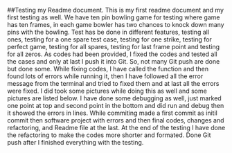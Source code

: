##Testing my Readme document.
This is my first readme document and my first testing as well. We have ten pin bowling game for testing where game has ten frames, in each game bowler has two chances to knock down many pins with the bowling. Test has be done in different features, testing all ones, testing for a one spare test case, testing for one strike, testing for perfect game, testing for all spares, testing for last frame point and  testing for all zeros.
As codes had been provided, I fixed the codes and tested all the cases and only at last I push it into Git. So, not many Git push are done but done some.
While fixing codes, I have called the function and then found lots of errors while running it, then I have followed all the error message from the terminal and tried to fixed them and at last all the errors were fixed. I did took some pictures while doing this as well and some pictures are listed below.
I have done some debugging as well, just marked one point at top and second point in the bottom and did run and debug then it showed the errors in lines.
While commiting made a first commit as initil commit then software project with errors and then final codes, changes and refactoring, and Readme file at the last.
At the end of the testing I have done the refactoring to make the codes more shorter and formated.
Done Git push after I finished everything with the testing.

